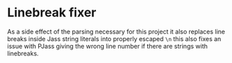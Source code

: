 # Linebreak fixer

As a side effect of the parsing necessary for this project it also replaces line breaks inside Jass
string literals into properly escaped `\n` this also fixes an issue with PJass giving the wrong line
number if there are strings with linebreaks.